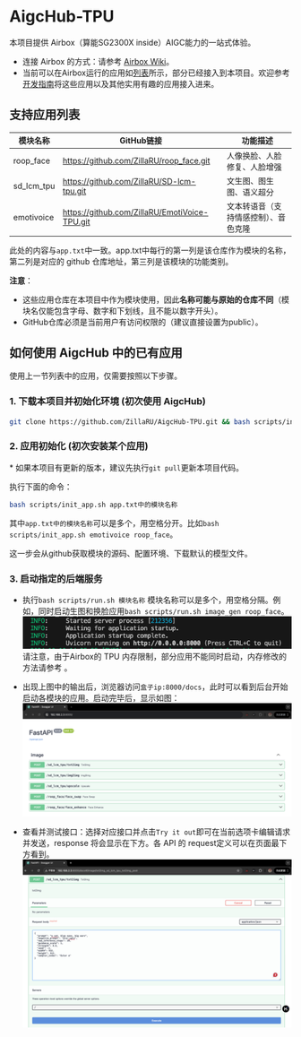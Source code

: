 # AigcHub-TPU

本项目提供 Airbox（算能SG2300X inside）AIGC能力的一站式体验。
- 连接 Airbox 的方式：请参考 [Airbox Wiki](https://docs.radxa.com/sophon/airbox/getting-started/)。
- 当前可以在Airbox运行的应用如[列表](https://gitee.com/zilla0717/AirboxWiki/blob/master/README.md)所示，部分已经接入到本项目。欢迎参考[开发指南](docs/developer_tutorial.md)将这些应用以及其他实用有趣的应用接入进来。

## 支持应用列表

| 模块名称 | GitHub链接 |  功能描述 |
|--------------|-------------------| ------------------|
| roop_face | https://github.com/ZillaRU/roop_face.git | 人像换脸、人脸修复、人脸增强 |
| sd_lcm_tpu | https://github.com/ZillaRU/SD-lcm-tpu.git | 文生图、图生图、语义超分 |
| emotivoice | https://github.com/ZillaRU/EmotiVoice-TPU.git | 文本转语音（支持情感控制）、音色克隆 |

此处的内容与`app.txt`中一致。app.txt中每行的第一列是该仓库作为模块的名称，第二列是对应的 github 仓库地址，第三列是该模块的功能类别。

**注意**：
- 这些应用仓库在本项目中作为模块使用，因此**名称可能与原始的仓库不同**（模块名仅能包含字母、数字和下划线，且不能以数字开头）。
- GitHub仓库必须是当前用户有访问权限的（建议直接设置为public）。


## 如何使用 AigcHub 中的已有应用
使用上一节列表中的应用，仅需要按照以下步骤。
### 1. 下载本项目并初始化环境 (初次使用 AigcHub)
```sh
git clone https://github.com/ZillaRU/AigcHub-TPU.git && bash scripts/init_env.sh
```

### 2. 应用初始化 (初次安装某个应用)
\* 如果本项目有更新的版本，建议先执行`git pull`更新本项目代码。

执行下面的命令：
```sh
bash scripts/init_app.sh app.txt中的模块名称
```
其中`app.txt中的模块名称`可以是多个，用空格分开。比如`bash scripts/init_app.sh emotivoice roop_face`。

这一步会从github获取模块的源码、配置环境、下载默认的模型文件。

### 3. 启动指定的后端服务
- 执行`bash scripts/run.sh 模块名称`
模块名称可以是多个，用空格分隔。例如，同时启动生图和换脸应用`bash scripts/run.sh image_gen roop_face`。
![执行run.sh后，后台输出如下信息](docs/assets/readme_run.png)
请注意，由于Airbox的 TPU 内存限制，部分应用不能同时启动，内存修改的方法请参考 。

- 出现上图中的输出后，浏览器访问`盒子ip:8000/docs`，此时可以看到后台开始启动各模块的应用。启动完毕后，显示如图：
![启动完毕后 API doc](docs/assets/readme_load_done.png)

- 查看并测试接口：选择对应接口并点击`Try it out`即可在当前选项卡编辑请求并发送，response 将会显示在下方。各 API 的 request定义可以在页面最下方看到。
![测试接口](docs/assets/readme_test_api.png)

